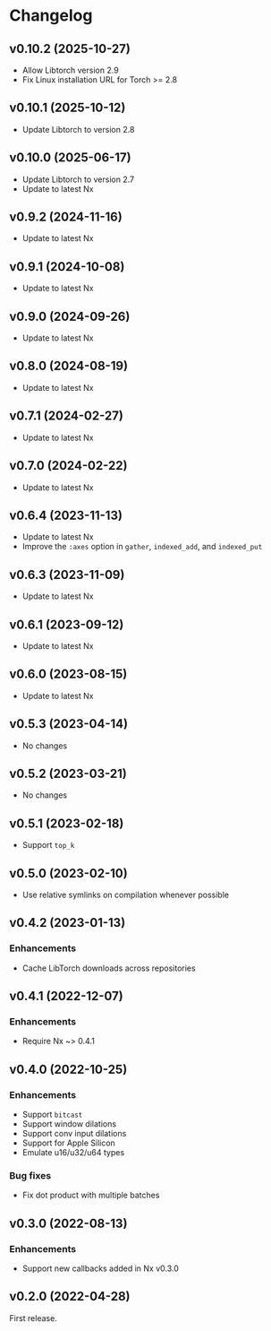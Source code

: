 # Changelog

## v0.10.2 (2025-10-27)

  * Allow Libtorch version 2.9
  * Fix Linux installation URL for Torch >= 2.8

## v0.10.1 (2025-10-12)

  * Update Libtorch to version 2.8

## v0.10.0 (2025-06-17)

  * Update Libtorch to version 2.7
  * Update to latest Nx

## v0.9.2 (2024-11-16)

  * Update to latest Nx

## v0.9.1 (2024-10-08)

  * Update to latest Nx

## v0.9.0 (2024-09-26)

  * Update to latest Nx

## v0.8.0 (2024-08-19)

  * Update to latest Nx

## v0.7.1 (2024-02-27)

  * Update to latest Nx

## v0.7.0 (2024-02-22)

  * Update to latest Nx

## v0.6.4 (2023-11-13)

  * Update to latest Nx
  * Improve the `:axes` option in `gather`, `indexed_add`, and `indexed_put`

## v0.6.3 (2023-11-09)

  * Update to latest Nx

## v0.6.1 (2023-09-12)

  * Update to latest Nx

## v0.6.0 (2023-08-15)

  * Update to latest Nx

## v0.5.3 (2023-04-14)

  * No changes

## v0.5.2 (2023-03-21)

  * No changes

## v0.5.1 (2023-02-18)

  * Support `top_k`

## v0.5.0 (2023-02-10)

  * Use relative symlinks on compilation whenever possible

## v0.4.2 (2023-01-13)

### Enhancements

  * Cache LibTorch downloads across repositories

## v0.4.1 (2022-12-07)

### Enhancements

  * Require Nx ~> 0.4.1

## v0.4.0 (2022-10-25)

### Enhancements

  * Support `bitcast`
  * Support window dilations
  * Support conv input dilations
  * Support for Apple Silicon
  * Emulate u16/u32/u64 types

### Bug fixes

  * Fix dot product with multiple batches

## v0.3.0 (2022-08-13)

### Enhancements

  * Support new callbacks added in Nx v0.3.0

## v0.2.0 (2022-04-28)

First release.
